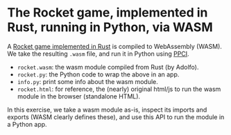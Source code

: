 # The Rocket game, implemented in Rust, running in Python, via WASM 

A [Rocket game implemented in Rust](https://github.com/aochagavia/rocket_wasm)
is compiled to WebAssembly (WASM). We take the resulting `.wasm` file, and run
it in Python using [PPCI](https://bitbucket.org/windel/ppci/).

* `rocket.wasm`: the wasm module compiled from Rust (by Adolfo).
* `rocket.py`: the Python code to wrap the above in an app.
* `info.py`: print some info about the wasm module.
* `rocket.html`: for reference, the (nearly) original html/js to run the wasm module in the browser (standalone HTML).

In this exercise, we take a wasm module as-is, inspect its imports and exports
(WASM clearly defines these), and use this API to run the module in a Python app.
